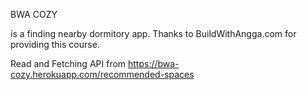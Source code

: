 BWA COZY

is a finding nearby dormitory app.
Thanks to BuildWithAngga.com for providing this course.

Read and Fetching API from https://bwa-cozy.herokuapp.com/recommended-spaces

